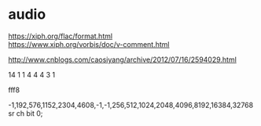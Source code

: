 # audio

https://xiph.org/flac/format.html  
https://www.xiph.org/vorbis/doc/v-comment.html  

http://www.cnblogs.com/caosiyang/archive/2012/07/16/2594029.html  



14 1 1
4 4 4 3 1

fff8

-1,192,576,1152,2304,4608,-1,-1,256,512,1024,2048,4096,8192,16384,32768 sr
ch bit 0;
